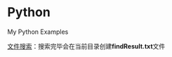 # Python
My Python Examples

[文件搜索](https://github.com/lijian1994/Python/blob/master/%E6%96%87%E4%BB%B6%E6%90%9C%E7%B4%A2.py)：搜索完毕会在当前目录创建**findResult.txt**文件





